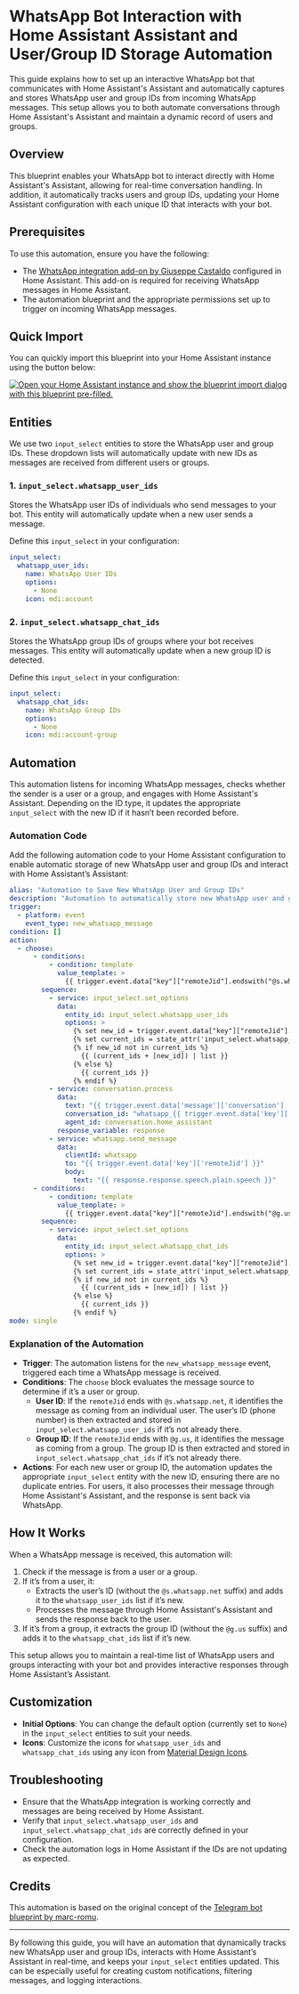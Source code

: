 
# WhatsApp Bot Interaction with Home Assistant Assistant and User/Group ID Storage Automation

This guide explains how to set up an interactive WhatsApp bot that communicates with Home Assistant's Assistant and automatically captures and stores WhatsApp user and group IDs from incoming WhatsApp messages. This setup allows you to both automate conversations through Home Assistant's Assistant and maintain a dynamic record of users and groups.

## Overview

This blueprint enables your WhatsApp bot to interact directly with Home Assistant's Assistant, allowing for real-time conversation handling. In addition, it automatically tracks users and group IDs, updating your Home Assistant configuration with each unique ID that interacts with your bot.

## Prerequisites

To use this automation, ensure you have the following:
- The [WhatsApp integration add-on by Giuseppe Castaldo](https://github.com/giuseppecastaldo/ha-addons/tree/main/whatsapp_addon) configured in Home Assistant. This add-on is required for receiving WhatsApp messages in Home Assistant.
- The automation blueprint and the appropriate permissions set up to trigger on incoming WhatsApp messages.

## Quick Import

You can quickly import this blueprint into your Home Assistant instance using the button below:

[![Open your Home Assistant instance and show the blueprint import dialog with this blueprint pre-filled.](https://my.home-assistant.io/badges/blueprint_import.svg)](https://my.home-assistant.io/redirect/blueprint_import/?blueprint_url=https://raw.githubusercontent.com/phoenix-blue/HA_Blueprints/refs/heads/main/blueprints/automation/phoenix-blue_whatsapp-bot/whatsapp-bot.yaml)

## Entities

We use two `input_select` entities to store the WhatsApp user and group IDs. These dropdown lists will automatically update with new IDs as messages are received from different users or groups.

### 1. `input_select.whatsapp_user_ids`

Stores the WhatsApp user IDs of individuals who send messages to your bot. This entity will automatically update when a new user sends a message.

Define this `input_select` in your configuration:

```yaml
input_select:
  whatsapp_user_ids:
    name: WhatsApp User IDs
    options:
      - None
    icon: mdi:account
```

### 2. `input_select.whatsapp_chat_ids`

Stores the WhatsApp group IDs of groups where your bot receives messages. This entity will automatically update when a new group ID is detected.

Define this `input_select` in your configuration:

```yaml
input_select:
  whatsapp_chat_ids:
    name: WhatsApp Group IDs
    options:
      - None
    icon: mdi:account-group
```

## Automation

This automation listens for incoming WhatsApp messages, checks whether the sender is a user or a group, and engages with Home Assistant's Assistant. Depending on the ID type, it updates the appropriate `input_select` with the new ID if it hasn’t been recorded before.

### Automation Code

Add the following automation code to your Home Assistant configuration to enable automatic storage of new WhatsApp user and group IDs and interact with Home Assistant’s Assistant:

```yaml
alias: "Automation to Save New WhatsApp User and Group IDs"
description: "Automation to automatically store new WhatsApp user and group IDs and interact with the Home Assistant Assistant"
trigger:
  - platform: event
    event_type: new_whatsapp_message
condition: []
action:
  - choose:
      - conditions:
          - condition: template
            value_template: >
              {{ trigger.event.data["key"]["remoteJid"].endswith("@s.whatsapp.net") }}
        sequence:
          - service: input_select.set_options
            data:
              entity_id: input_select.whatsapp_user_ids
              options: >
                {% set new_id = trigger.event.data["key"]["remoteJid"].split("@")[0] %}
                {% set current_ids = state_attr('input_select.whatsapp_user_ids', 'options') %}
                {% if new_id not in current_ids %}
                  {{ (current_ids + [new_id]) | list }}
                {% else %}
                  {{ current_ids }}
                {% endif %}
          - service: conversation.process
            data:
              text: "{{ trigger.event.data['message']['conversation'] | default('') }}"
              conversation_id: "whatsapp_{{ trigger.event.data['key']['remoteJid'] }}"
              agent_id: conversation.home_assistant
            response_variable: response
          - service: whatsapp.send_message
            data:
              clientId: whatsapp
              to: "{{ trigger.event.data['key']['remoteJid'] }}"
              body:
                text: "{{ response.response.speech.plain.speech }}"
      - conditions:
          - condition: template
            value_template: >
              {{ trigger.event.data["key"]["remoteJid"].endswith("@g.us") }}
        sequence:
          - service: input_select.set_options
            data:
              entity_id: input_select.whatsapp_chat_ids
              options: >
                {% set new_id = trigger.event.data["key"]["remoteJid"].split("@")[0] %}
                {% set current_ids = state_attr('input_select.whatsapp_chat_ids', 'options') %}
                {% if new_id not in current_ids %}
                  {{ (current_ids + [new_id]) | list }}
                {% else %}
                  {{ current_ids }}
                {% endif %}
mode: single
```

### Explanation of the Automation

- **Trigger**: The automation listens for the `new_whatsapp_message` event, triggered each time a WhatsApp message is received.
- **Conditions**: The `choose` block evaluates the message source to determine if it’s a user or group.
  - **User ID**: If the `remoteJid` ends with `@s.whatsapp.net`, it identifies the message as coming from an individual user. The user’s ID (phone number) is then extracted and stored in `input_select.whatsapp_user_ids` if it’s not already there.
  - **Group ID**: If the `remoteJid` ends with `@g.us`, it identifies the message as coming from a group. The group ID is then extracted and stored in `input_select.whatsapp_chat_ids` if it’s not already there.
- **Actions**: For each new user or group ID, the automation updates the appropriate `input_select` entity with the new ID, ensuring there are no duplicate entries. For users, it also processes their message through Home Assistant's Assistant, and the response is sent back via WhatsApp.

## How It Works

When a WhatsApp message is received, this automation will:
1. Check if the message is from a user or a group.
2. If it’s from a user, it:
   - Extracts the user’s ID (without the `@s.whatsapp.net` suffix) and adds it to the `whatsapp_user_ids` list if it’s new.
   - Processes the message through Home Assistant's Assistant and sends the response back to the user.
3. If it’s from a group, it extracts the group ID (without the `@g.us` suffix) and adds it to the `whatsapp_chat_ids` list if it’s new.

This setup allows you to maintain a real-time list of WhatsApp users and groups interacting with your bot and provides interactive responses through Home Assistant’s Assistant.

## Customization

- **Initial Options**: You can change the default option (currently set to `None`) in the `input_select` entities to suit your needs.
- **Icons**: Customize the icons for `whatsapp_user_ids` and `whatsapp_chat_ids` using any icon from [Material Design Icons](https://materialdesignicons.com/).

## Troubleshooting

- Ensure that the WhatsApp integration is working correctly and messages are being received by Home Assistant.
- Verify that `input_select.whatsapp_user_ids` and `input_select.whatsapp_chat_ids` are correctly defined in your configuration.
- Check the automation logs in Home Assistant if the IDs are not updating as expected.

## Credits

This automation is based on the original concept of the [Telegram bot blueprint by marc-romu](https://github.com/marc-romu/home-assistant_blueprints/tree/main/blueprints/automation/marc-romu_telegram-bot).

---

By following this guide, you will have an automation that dynamically tracks new WhatsApp user and group IDs, interacts with Home Assistant’s Assistant in real-time, and keeps your `input_select` entities updated. This can be especially useful for creating custom notifications, filtering messages, and logging interactions.
